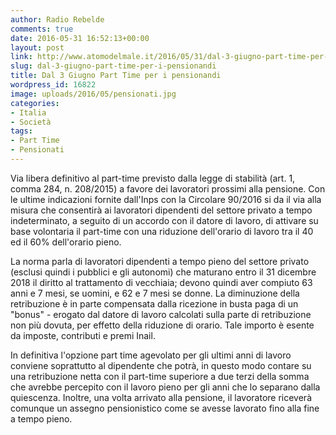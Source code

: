 ```yaml
---
author: Radio Rebelde
comments: true
date: 2016-05-31 16:52:13+00:00
layout: post
link: http://www.atomodelmale.it/2016/05/31/dal-3-giugno-part-time-per-i-pensionandi/
slug: dal-3-giugno-part-time-per-i-pensionandi
title: Dal 3 Giugno Part Time per i pensionandi
wordpress_id: 16822
image: uploads/2016/05/pensionati.jpg
categories:
- Italia
- Società
tags:
- Part Time
- Pensionati
---
```


Via libera definitivo al part-time previsto dalla legge di stabilità (art. 1, comma 284, n. 208/2015) a favore dei lavoratori prossimi alla pensione.
Con le ultime indicazioni fornite dall'Inps con la Circolare 90/2016 si da il via alla misura che consentirà ai lavoratori dipendenti del settore privato a tempo indeterminato, a seguito di un accordo con il datore di lavoro, di attivare su base volontaria il part-time con una riduzione dell'orario di lavoro tra il 40 ed il 60% dell'orario pieno.

La norma parla di lavoratori dipendenti a tempo pieno del settore privato (esclusi quindi i pubblici e gli autonomi) che maturano entro il 31 dicembre 2018 il diritto al trattamento di vecchiaia; devono quindi aver compiuto 63 anni e 7 mesi, se uomini, e 62 e 7 mesi se donne.
La diminuzione della retribuzione è in parte compensata dalla ricezione in busta paga di un "bonus" - erogato dal datore di lavoro calcolati sulla parte di retribuzione non più dovuta, per effetto della riduzione di orario. Tale importo è esente da imposte, contributi e premi Inail.

In definitiva l'opzione part time agevolato per gli ultimi anni di lavoro conviene soprattutto al dipendente che potrà, in questo modo contare su una retribuzione netta con il part-time superiore a due terzi della somma che avrebbe percepito con il lavoro pieno per gli anni che lo separano dalla quiescenza.
Inoltre, una volta arrivato alla pensione, il lavoratore riceverà comunque un assegno pensionistico come se avesse lavorato fino alla fine a tempo pieno.
